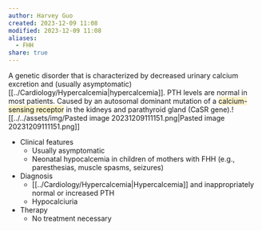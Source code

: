 ```yaml
---
author: Harvey Guo
created: 2023-12-09 11:08
modified: 2023-12-09 11:08
aliases:
  - FHH
share: true
---
```

A genetic disorder that is characterized by decreased urinary calcium excretion and (usually asymptomatic) [[../Cardiology/Hypercalcemia|hypercalcemia]]. PTH levels are normal in most patients. Caused by an autosomal dominant mutation of a <span style="background:rgba(240, 200, 0, 0.2)">calcium-sensing receptor</span> in the kidneys and parathyroid gland (CaSR gene).![[../../assets/img/Pasted image 20231209111151.png|Pasted image 20231209111151.png]]
- Clinical features
	- Usually asymptomatic
	- Neonatal hypocalcemia in children of mothers with FHH (e.g., paresthesias, muscle spasms, seizures)
- Diagnosis
	- [[../Cardiology/Hypercalcemia|Hypercalcemia]] and inappropriately normal or increased PTH
	- Hypocalciuria
- Therapy
	- No treatment necessary
